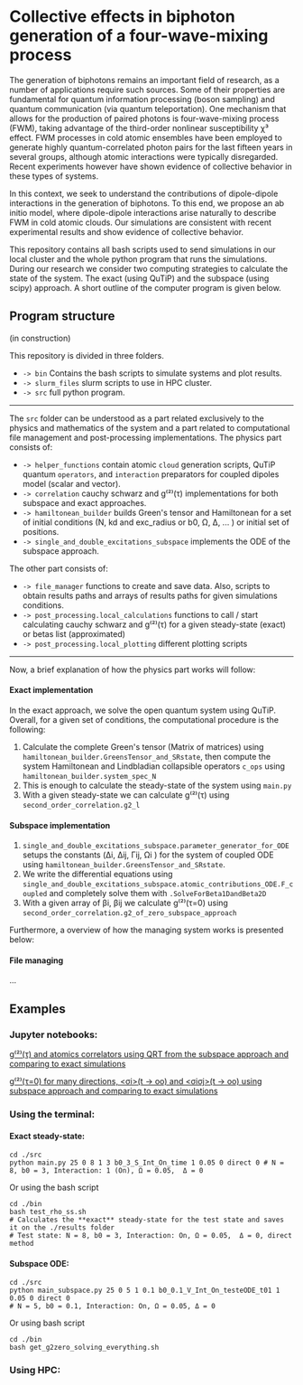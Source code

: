 # Collective effects in biphoton generation of a four-wave-mixing process


The generation of biphotons remains an important field of research, as a number of applications require such sources. Some of their properties are fundamental for quantum information processing (boson sampling) and quantum communication (via quantum teleportation). One mechanism that allows for the production of paired photons is four-wave-mixing process (FWM), taking advantage of the  third-order nonlinear susceptibility χ³ effect. FWM processes in cold atomic ensembles have been employed to generate highly quantum-correlated photon pairs for the last fifteen years in several groups, although atomic interactions were typically disregarded. Recent experiments however have shown evidence of collective behavior in these types of systems. 


In this context, we seek to understand the contributions of dipole-dipole interactions in the generation of biphotons. To this end, we propose an ab initio model, where dipole-dipole interactions arise naturally to describe FWM in cold atomic clouds. Our simulations are consistent with recent experimental results and show evidence of collective behavior.    

This repository contains all bash scripts used to send simulations in our local cluster and the whole python program that runs the simulations. During our research we consider two computing strategies to calculate the state of the system. The exact (using QuTiP) and the subspace (using scipy) approach. A short outline of the computer program is given below. 

## Program structure
(in construction)

This repository is divided in three folders. 

- `-> bin` Contains the bash scripts to simulate systems and plot results. 
- `-> slurm_files` slurm scripts to use in HPC cluster.
- `-> src` full python program.

_____________________________________________________________________________________________________________________________________________________________

The `src` folder can be understood as a part related exclusively to the physics and mathematics of the system and a part related to computational file management and post-processing implementations. The physics part consists of:

- `-> helper_functions` contain atomic `cloud` generation scripts, QuTiP quantum `operators`, and `interaction` preparators for coupled dipoles model (scalar and vector). 
- `-> correlation` cauchy schwarz and g⁽²⁾(τ) implementations for both subspace and exact approaches. 
- `-> hamiltonean_builder` builds Green's tensor and Hamiltonean for a set of initial conditions (N, kd and exc_radius or b0, Ω, Δ, ... ) or initial set of positions.
- `-> single_and_double_excitations_subspace` implements the ODE of the subspace approach.

The other part consists of:

- `-> file_manager` functions to create and save data. Also, scripts to obtain results paths and arrays of results paths for given simulations conditions.
- `-> post_processing.local_calculations` functions to call / start calculating cauchy schwarz and g⁽²⁾(τ) for a given steady-state (exact) or betas list (approximated)  
- `-> post_processing.local_plotting` different plotting scripts

_____________________________________________________________________________________________________________________________________________________________

Now, a brief explanation of how the physics part works will follow:

#### Exact implementation

In the exact approach, we solve the open quantum system using QuTiP. Overall, for a given set of conditions, the computational procedure is the following:

1.  Calculate the complete Green's tensor (Matrix of matrices) using `hamiltonean_builder.GreensTensor_and_SRstate`, then compute the system Hamiltonean and Lindbladian collapsible operators `c_ops` using `hamiltonean_builder.system_spec_N`
2.  This is enough to calculate the steady-state of the system using `main.py`
3. With a given steady-state we can calculate g⁽²⁾(τ) using `second_order_correlation.g2_l`

#### Subspace implementation

1. `single_and_double_excitations_subspace.parameter_generator_for_ODE` setups the constants (Δi, Δij, Γij, Ωi ) for the system of coupled ODE using `hamiltonean_builder.GreensTensor_and_SRstate`.
2. We write the differential equations using `single_and_double_excitations_subspace.atomic_contributions_ODE.F_coupled` and completely solve them with `.SolveForBeta1DandBeta2D`
3. With a given array of βi, βij we calculate g⁽²⁾(τ=0) using `second_order_correlation.g2_of_zero_subspace_approach`

Furthermore, a overview of how the managing system works is presented below:

#### File managing 
...




## Examples

### Jupyter notebooks:

[g⁽²⁾(τ) and atomics correlators using QRT from the subspace approach and comparing to exact simulations](https://github.com/rupof/wavemixing_project/blob/implementing_good_practices/src/benchmarking/Comparing_g2_ExactQRT.ipynb)

[g⁽²⁾(τ=0) for many directions, <σi>(t -> oo) and <σiσj>(t -> oo)  using subspace approach and comparing to exact simulations](https://github.com/rupof/wavemixing_project/blob/implementing_good_practices/src/benchmarking/Comparing_g2_ExactQRT.ipynb)



### Using the terminal:

#### Exact steady-state:

``` 
cd ./src
python main.py 25 0 8 1 3 b0_3_S_Int_On_time 1 0.05 0 direct 0 # N = 8, b0 = 3, Interaction: 1 (On), Ω = 0.05,  Δ = 0
``` 
Or using the bash script

``` 
cd ./bin
bash test_rho_ss.sh 
# Calculates the **exact** steady-state for the test state and saves it on the ./results folder
# Test state: N = 8, b0 = 3, Interaction: On, Ω = 0.05,  Δ = 0, direct method 
``` 


#### Subspace ODE:

```
cd ./src
python main_subspace.py 25 0 5 1 0.1 b0_0.1_V_Int_On_testeODE_t01 1 0.05 0 direct 0  
# N = 5, b0 = 0.1, Interaction: On, Ω = 0.05, Δ = 0 
```

Or using bash script

```
cd ./bin
bash get_g2zero_solving_everything.sh
```


### Using HPC: 
